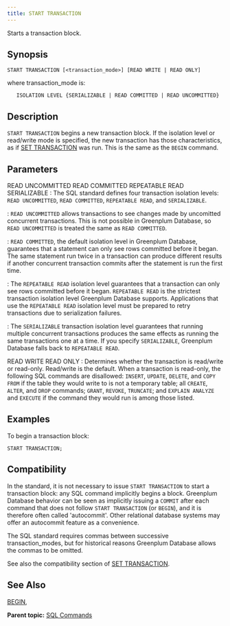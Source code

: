 ```yaml
---
title: START TRANSACTION 
---
```


Starts a transaction block.

## <a id="section2"></a>Synopsis 

``` {#sql_command_synopsis}
START TRANSACTION [<transaction_mode>] [READ WRITE | READ ONLY]
```

where transaction\_mode is:

```
   ISOLATION LEVEL {SERIALIZABLE | READ COMMITTED | READ UNCOMMITTED}
```

## <a id="section3"></a>Description 

`START TRANSACTION` begins a new transaction block. If the isolation level or read/write mode is specified, the new transaction has those characteristics, as if [SET TRANSACTION](SET_TRANSACTION.html) was run. This is the same as the `BEGIN` command.

## <a id="section4"></a>Parameters 

READ UNCOMMITTED
READ COMMITTED
REPEATABLE READ
SERIALIZABLE
:   The SQL standard defines four transaction isolation levels: `READ UNCOMMITTED`, `READ COMMITTED`, `REPEATABLE READ`, and `SERIALIZABLE`.

:   `READ UNCOMMITTED` allows transactions to see changes made by uncomitted concurrent transactions. This is not possible in Greenplum Database, so `READ UNCOMMITTED` is treated the same as `READ COMMITTED`.

:   `READ COMMITTED`, the default isolation level in Greenplum Database, guarantees that a statement can only see rows committed before it began. The same statement run twice in a transaction can produce different results if another concurrent transaction commits after the statement is run the first time.

:   The `REPEATABLE READ` isolation level guarantees that a transaction can only see rows committed before it began. `REPEATABLE READ` is the strictest transaction isolation level Greenplum Database supports. Applications that use the `REPEATABLE READ` isolation level must be prepared to retry transactions due to serialization failures.

:   The `SERIALIZABLE` transaction isolation level guarantees that running multiple concurrent transactions produces the same effects as running the same transactions one at a time. If you specify `SERIALIZABLE`, Greenplum Database falls back to `REPEATABLE READ`.

READ WRITE
READ ONLY
:   Determines whether the transaction is read/write or read-only. Read/write is the default. When a transaction is read-only, the following SQL commands are disallowed: `INSERT`, `UPDATE`, `DELETE`, and `COPY FROM` if the table they would write to is not a temporary table; all `CREATE`, `ALTER`, and `DROP` commands; `GRANT`, `REVOKE`, `TRUNCATE`; and `EXPLAIN ANALYZE` and `EXECUTE` if the command they would run is among those listed.

## <a id="section5"></a>Examples 

To begin a transaction block:

```
START TRANSACTION;
```

## <a id="section6"></a>Compatibility 

In the standard, it is not necessary to issue `START TRANSACTION` to start a transaction block: any SQL command implicitly begins a block. Greenplum Database behavior can be seen as implicitly issuing a `COMMIT` after each command that does not follow `START TRANSACTION` \(or `BEGIN`\), and it is therefore often called 'autocommit'. Other relational database systems may offer an autocommit feature as a convenience.

The SQL standard requires commas between successive transaction\_modes, but for historical reasons Greenplum Database allows the commas to be omitted.

See also the compatibility section of [SET TRANSACTION](SET_TRANSACTION.html).

## <a id="section7"></a>See Also 

[BEGIN](BEGIN.html),

**Parent topic:** [SQL Commands](../sql_commands/sql_ref.html)

